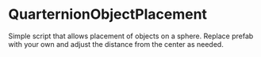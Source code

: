# QuarternionObjectPlacement
Simple script that allows placement of objects on a sphere. Replace prefab with your own and adjust the distance from the center as needed.
